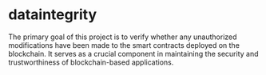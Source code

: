 # dataintegrity
 The primary goal of this project is to verify whether any unauthorized modifications have been made to the smart contracts deployed on the blockchain. It serves as a crucial component in maintaining the security and trustworthiness of blockchain-based applications.

